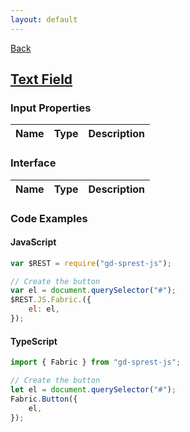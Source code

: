 ```yaml
---
layout: default
---
```

[Back](/js/fabric)
## [Text Field](https://dev.office.com/fabric-js/Components/TextField/TextField.html)
### Input Properties

| Name | Type | Description |
| --- | --- | --- |

### Interface

| Name | Type | Description |
| --- | --- | --- |

### Code Examples
#### JavaScript
```js
var $REST = require("gd-sprest-js");

// Create the button
var el = document.querySelector("#");
$REST.JS.Fabric.({
    el: el,
});
```
#### TypeScript
```ts
import { Fabric } from "gd-sprest-js";

// Create the button
let el = document.querySelector("#");
Fabric.Button({
    el,
});
```